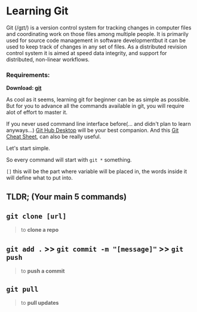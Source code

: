 # Learning Git

Git (/ɡɪt/) is a version control system for tracking changes in computer files and coordinating work on those files among multiple people. It is primarily used for source code management in software developmentbut it can be used to keep track of changes in any set of files. As a distributed revision control system it is aimed at speed data integrity, and support for distributed, non-linear workflows.

### Requirements: 
__Download: [git](https://git-scm.com/)__ 

As cool as it seems, learning git for beginner can be as simple as possible. But for you to advance all the commands available in git, you will require alot of effort to master it.

If you never used command line interface before(... and didn't plan to learn anyways...) [Git Hub Desktop](https://desktop.github.com/) will be your best companion. And this [Git Cheat Sheet](https://services.github.com/on-demand/downloads/github-git-cheat-sheet.pdf), can also be really useful.

Let's start simple.

So every command will start with `git *` something.

`[]` this will be the part where variable will be placed in, the words inside it will define what to put into.


## TLDR; (Your main 5 commands)
## `git clone [url]` 
> to __clone a repo__
## `git add .` >> `git commit -m "[message]"` >> `git push`
> to __push a commit__
## `git pull` 
> to __pull updates__


